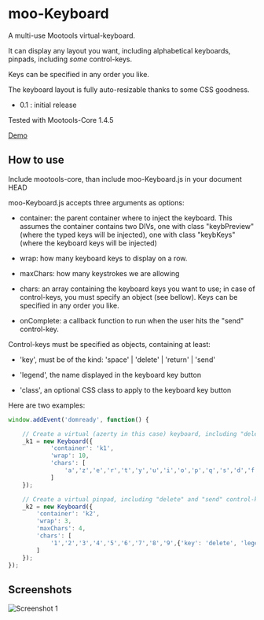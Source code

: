 moo-Keyboard
===========

A multi-use Mootools virtual-keyboard.

It can display any layout you want, including alphabetical keyboards, pinpads, including *some* control-keys.

Keys can be specified in any order you like.

The keyboard layout is fully auto-resizable thanks to some CSS goodness.

* 0.1 : initial release

Tested with Mootools-Core 1.4.5

[Demo](https://tinker.io/af1ff)

How to use
----------

Include mootools-core, than include moo-Keyboard.js in your document HEAD

moo-Keyboard.js accepts three arguments as options:

* container: the parent container where to inject the keyboard. This assumes the container contains two DIVs, one with class "keybPreview" (where the typed keys will be injected), one with class "keybKeys" (where the keyboard keys will be injected)

* wrap: how many keyboard keys to display on a row.

* maxChars: how many keystrokes we are allowing

* chars: an array containing the keyboard keys you want to use; in case of control-keys, you must specify an object (see bellow). Keys can be specified in any order you like.

* onComplete: a callback function to run when the user hits the "send" control-key.

Control-keys must be specified as objects, containing at least:

* 'key', must be of the kind: 'space' | 'delete' | 'return' | 'send'

* 'legend', the name displayed in the keyboard key button

* 'class', an optional CSS class to apply to the keyboard key button

Here are two examples:

```js
window.addEvent('domready', function() {

	// Create a virtual (azerty in this case) keyboard, including "delete", "space", "return" (newline), and "send" control-keys.
	_k1 = new Keyboard({
			'container': 'k1', 
			'wrap': 10, 
			'chars': [
				'a','z','e','r','t','y','u','i','o','p','q','s','d','f','g','h','j','k','l','m','w','x','c','v','b','n',',','.','?','!', {'key': 'space', 'legend': 'Space', 'class': 'space'}, {'key': 'delete', 'legend': 'Delete', 'class': 'delete'}, {'key': 'return', 'class': 'return', 'legend': 'Return', 'class': 'return'}, {'key': 'send',  'legend': 'Send', 'class': 'send'}
			]
	});

	// Create a virtual pinpad, including "delete" and "send" control-keys
	_k2 = new Keyboard({
		'container': 'k2',
		'wrap': 3,
		'maxChars': 4,
		'chars': [
			'1','2','3','4','5','6','7','8','9',{'key': 'delete', 'legend': 'Del'},'0', {'key': 'send', 'legend': 'Ok'}
		]
	});
});
```

Screenshots
-----------

![Screenshot 1](https://raw.github.com/kelexel/moo-Keyboard/master/moo-Keyboard.png)